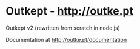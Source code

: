 Outkept - http://outke.pt
=======

Outkept v2 (rewritten from scratch in node.js)

Documentation at http://outke.pt/documentation
